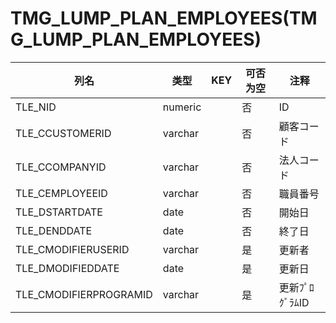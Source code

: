 # TMG_LUMP_PLAN_EMPLOYEES(TMG_LUMP_PLAN_EMPLOYEES)
| 列名   | 类型   | KEY  | 可否为空 | 注释   |
| ---- | ---- | ---- | ---- | ---- |
|TLE_NID|numeric||否|ID|
|TLE_CCUSTOMERID|varchar||否|顧客コード|
|TLE_CCOMPANYID|varchar||否|法人コード|
|TLE_CEMPLOYEEID|varchar||否|職員番号|
|TLE_DSTARTDATE|date||否|開始日|
|TLE_DENDDATE|date||否|終了日|
|TLE_CMODIFIERUSERID|varchar||是|更新者|
|TLE_DMODIFIEDDATE|date||是|更新日|
|TLE_CMODIFIERPROGRAMID|varchar||是|更新ﾌﾟﾛｸﾞﾗﾑID|
